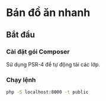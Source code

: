 # Bán đồ ăn nhanh 
## Bắt đầu

### Cài đặt gói Composer

Sử dụng PSR-4 để tự động tải các lớp.

### Chạy lệnh

```sh
php -S localhost:8000 -t public
```
